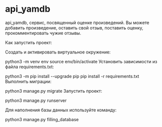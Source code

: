 # api_yamdb
api_yamdb, сервис, посвященный оценке произведений.
Вы можете добавить произведение, оставить свой отзыв, поставить оценку, прокомментировать чужие отзывы.

Как запустить проект:

Cоздать и активировать виртуальное окружение:

python3 -m venv env source env/bin/activate Установить зависимости из файла requirements.txt:

python3 -m pip install --upgrade pip pip install -r requirements.txt Выполнить миграции:

python3 manage.py migrate Запустить проект:

python3 manage.py runserver

Для наполнения базы данных используйте команду:

python3 manage.py filling_database
